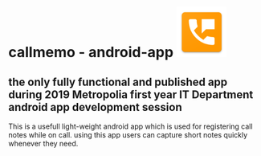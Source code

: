   # callmemo   - android-app                                        <img src="Images/logo.png" width="100">
 
 ## the only fully functional and published app during 2019 Metropolia first year IT Department android app development session 

This is a usefull light-weight android app which is used for registering call notes  while on call.
using this app users can capture short notes quickly whenever they need.

